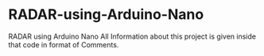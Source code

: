 # RADAR-using-Arduino-Nano
 RADAR using Arduino Nano
All Information about this project is given inside that code in format of Comments.
